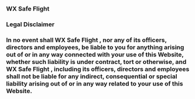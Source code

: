 ### WX Safe Flight

### Legal Disclaimer 
### In no event shall WX Safe Flight , nor any of its officers, directors and employees, be liable to you for anything arising out of or in any way connected with your use of this Website, whether such liability is under contract, tort or otherwise, and WX Safe Flight , including its officers, directors and employees shall not be liable for any indirect, consequential or special liability arising out of or in any way related to your use of this Website.
